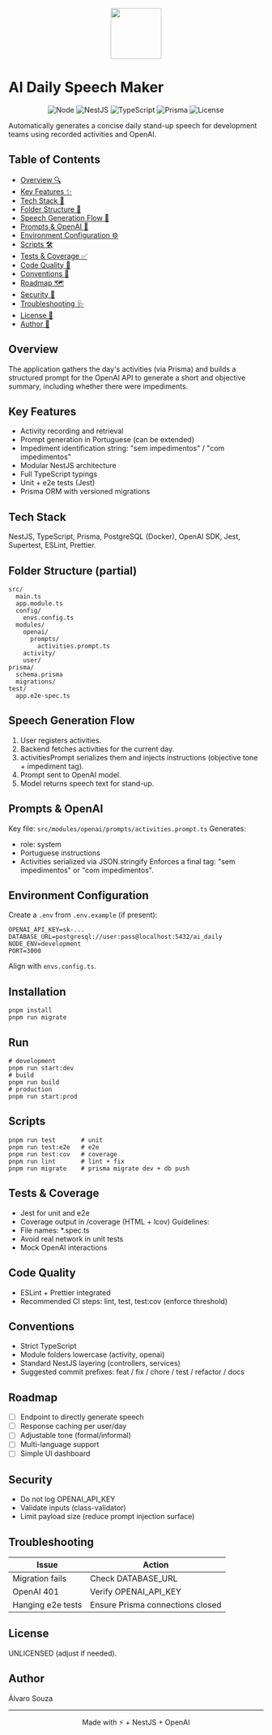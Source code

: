<p align="center">
  <img src="https://nestjs.com/img/logo-small.svg" width="100" />
</p>

# AI Daily Speech Maker

<!-- Badges -->
<p align="center">
  <img alt="Node" src="https://img.shields.io/badge/Node-20.x-339933?logo=node.js&logoColor=white" />
  <img alt="NestJS" src="https://img.shields.io/badge/NestJS-11-red?logo=nestjs" />
  <img alt="TypeScript" src="https://img.shields.io/badge/TypeScript-5.x-3178C6?logo=typescript&logoColor=white" />
  <img alt="Prisma" src="https://img.shields.io/badge/Prisma-ORM-2D3748?logo=prisma" />
  <img alt="License" src="https://img.shields.io/badge/License-UNLICENSED-lightgray" />
</p>

Automatically generates a concise daily stand-up speech for development teams using recorded activities and OpenAI.

## Table of Contents

- [Overview 🔍](#overview)
- [Key Features ✨](#key-features)
- [Tech Stack 🧱](#tech-stack)
- [Folder Structure 📂](#folder-structure-partial)
- [Speech Generation Flow 🔄](#speech-generation-flow)
- [Prompts & OpenAI 🧠](#prompts--openai)
- [Environment Configuration ⚙️](#environment-configuration)
- [Scripts 🛠️](#scripts)
- [Tests & Coverage ✅](#tests--coverage)
- [Code Quality 🧼](#code-quality)
- [Conventions 📏](#conventions)
- [Roadmap 🗺️](#roadmap)
- [Security 🔐](#security)
- [Troubleshooting 🩺](#troubleshooting)
- [License 📄](#license)
- [Author 👤](#author)

## Overview

The application gathers the day's activities (via Prisma) and builds a structured prompt for the OpenAI API to generate a short and objective summary, including whether there were impediments.

## Key Features

- Activity recording and retrieval
- Prompt generation in Portuguese (can be extended)
- Impediment identification string: "sem impedimentos" / "com impedimentos"
- Modular NestJS architecture
- Full TypeScript typings
- Unit + e2e tests (Jest)
- Prisma ORM with versioned migrations

## Tech Stack

NestJS, TypeScript, Prisma, PostgreSQL (Docker), OpenAI SDK, Jest, Supertest, ESLint, Prettier.

## Folder Structure (partial)

```
src/
  main.ts
  app.module.ts
  config/
    envs.config.ts
  modules/
    openai/
      prompts/
        activities.prompt.ts
    activity/
    user/
prisma/
  schema.prisma
  migrations/
test/
  app.e2e-spec.ts
```

## Speech Generation Flow

1. User registers activities.
2. Backend fetches activities for the current day.
3. activitiesPrompt serializes them and injects instructions (objective tone + impediment tag).
4. Prompt sent to OpenAI model.
5. Model returns speech text for stand-up.

## Prompts & OpenAI

Key file:
`src/modules/openai/prompts/activities.prompt.ts`
Generates:

- role: system
- Portuguese instructions
- Activities serialized via JSON.stringify
  Enforces a final tag: "sem impedimentos" or "com impedimentos".

## Environment Configuration

Create a `.env` from `.env.example` (if present):

```
OPENAI_API_KEY=sk-...
DATABASE_URL=postgresql://user:pass@localhost:5432/ai_daily
NODE_ENV=development
PORT=3000
```

Align with `envs.config.ts`.

## Installation

```
pnpm install
pnpm run migrate
```

## Run

```
# development
pnpm run start:dev
# build
pnpm run build
# production
pnpm run start:prod
```

## Scripts

```
pnpm run test       # unit
pnpm run test:e2e   # e2e
pnpm run test:cov   # coverage
pnpm run lint       # lint + fix
pnpm run migrate    # prisma migrate dev + db push
```

## Tests & Coverage

- Jest for unit and e2e
- Coverage output in /coverage (HTML + lcov)
  Guidelines:
- File names: \*.spec.ts
- Avoid real network in unit tests
- Mock OpenAI interactions

## Code Quality

- ESLint + Prettier integrated
- Recommended CI steps: lint, test, test:cov (enforce threshold)

## Conventions

- Strict TypeScript
- Module folders lowercase (activity, openai)
- Standard NestJS layering (controllers, services)
- Suggested commit prefixes: feat / fix / chore / test / refactor / docs

## Roadmap

- [ ] Endpoint to directly generate speech
- [ ] Response caching per user/day
- [ ] Adjustable tone (formal/informal)
- [ ] Multi-language support
- [ ] Simple UI dashboard

## Security

- Do not log OPENAI_API_KEY
- Validate inputs (class-validator)
- Limit payload size (reduce prompt injection surface)

## Troubleshooting

| Issue             | Action                           |
| ----------------- | -------------------------------- |
| Migration fails   | Check DATABASE_URL               |
| OpenAI 401        | Verify OPENAI_API_KEY            |
| Hanging e2e tests | Ensure Prisma connections closed |

## License

UNLICENSED (adjust if needed).

## Author

Álvaro Souza

<hr />
<p align="center">Made with ⚡ + NestJS + OpenAI</p>
